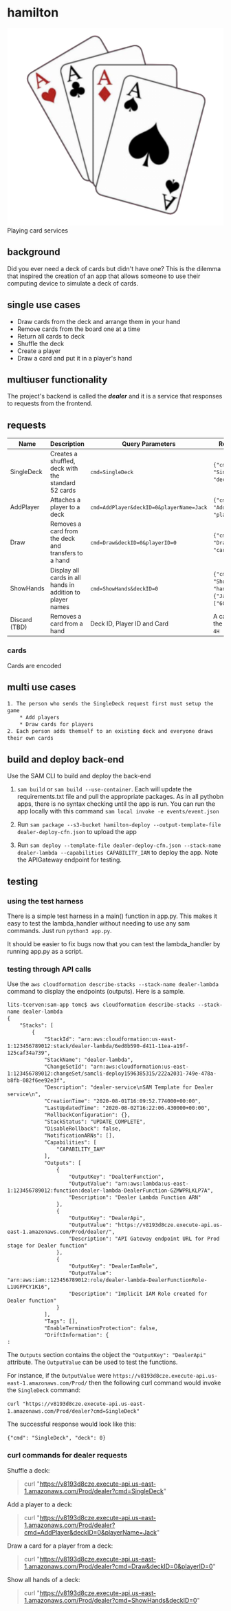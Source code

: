 # hamilton
![](images/aces.png)Playing card services

## background
Did you ever need a deck of cards but didn't have one? This is the dilemma that inspired the creation of an app that allows someone to use their computing device to simulate a deck of cards.
## single use cases
* Draw cards from the deck and arrange them in your hand
* Remove cards from the board one at a time
* Return all cards to deck
* Shuffle the deck
* Create a player
* Draw a card and put it in a player's hand

## multiuser functionality
The project's backend is called the ***dealer*** and it is a service that responses to requests from the frontend.
## requests


Name  | Description | Query Parameters | Response
------------- | ------------- | -------------| -------------
SingleDeck  | Creates a shuffled, deck with the standard 52 cards | `cmd=SingleDeck` | `{"cmd": "SingleDeck", "deck": 0}`
AddPlayer  | Attaches a player to a deck | `cmd=AddPlayer&deckID=0&playerName=Jack` | `{"cmd": "AddPlayer", "player": 0}`
Draw  | Removes a card from the deck and transfers to a hand | `cmd=Draw&deckID=0&playerID=0` | `{"cmd": "Draw", "card": "6C"}`
ShowHands  | Display all cards in all hands in addition to player names | `cmd=ShowHands&deckID=0` | `{"cmd": "ShowHands", "hands": {"Jack": ["6C"]}}`
Discard (TBD) | Removes a card from a hand | Deck ID, Player ID and Card | A card from the deck, e.g. `4H`

### cards
Cards are encoded


## multi use cases
	1. The person who sends the SingleDeck request first must setup the game
		* Add players
		* Draw cards for players
	2. Each person adds themself to an existing deck and everyone draws their own cards

## build and deploy back-end
Use the SAM CLI to build and deploy the back-end

1. `sam build` or `sam build --use-container`. Each will update the requirements.txt file and pull the appropriate packages. As in all pythobn apps, there is no syntax checking until the app is run. You can run the app locally with this command `sam local invoke -e events/event.json`


2. Run `sam package --s3-bucket hamilton-deploy --output-template-file dealer-deploy-cfn.json` to upload the app


3. Run `sam deploy --template-file dealer-deploy-cfn.json --stack-name dealer-lambda --capabilities CAPABILITY_IAM` to deploy the app. Note the APIGateway endpoint for testing.

## testing

### using the test harness
There is a simple test harness in a main() function in app.py. This makes it easy to test the lambda_handler without needing to use any sam commands. Just run `python3 app.py`.

It should be easier to fix bugs now that you can test the lambda_handler by running app.py as a script.


### testing through API calls
Use the `aws cloudformation describe-stacks --stack-name dealer-lambda` command to display the endpoints (outputs). Here is a sample.  

	lits-tcerven:sam-app tomc$ aws cloudformation describe-stacks --stack-name dealer-lambda
	{
	    "Stacks": [
	        {
	            "StackId": "arn:aws:cloudformation:us-east-1:123456789012:stack/dealer-lambda/6ed8b590-d411-11ea-a19f-125caf34a739",
	            "StackName": "dealer-lambda",
	            "ChangeSetId": "arn:aws:cloudformation:us-east-1:123456789012:changeSet/samcli-deploy1596385315/222a2031-749e-478a-b8fb-082f6ee92e3f",
	            "Description": "dealer-service\nSAM Template for Dealer service\n",
	            "CreationTime": "2020-08-01T16:09:52.774000+00:00",
	            "LastUpdatedTime": "2020-08-02T16:22:06.430000+00:00",
	            "RollbackConfiguration": {},
	            "StackStatus": "UPDATE_COMPLETE",
	            "DisableRollback": false,
	            "NotificationARNs": [],
	            "Capabilities": [
	                "CAPABILITY_IAM"
	            ],
	            "Outputs": [
	                {
	                    "OutputKey": "DealterFunction",
	                    "OutputValue": "arn:aws:lambda:us-east-1:123456789012:function:dealer-lambda-DealerFunction-GZMWPRLKLP7A",
	                    "Description": "Dealer Lambda Function ARN"
	                },
	                {
	                    "OutputKey": "DealerApi",
	                    "OutputValue": "https://v8193d8cze.execute-api.us-east-1.amazonaws.com/Prod/dealer/",
	                    "Description": "API Gateway endpoint URL for Prod stage for Dealer function"
	                },
	                {
	                    "OutputKey": "DealerIamRole",
	                    "OutputValue": "arn:aws:iam::123456789012:role/dealer-lambda-DealerFunctionRole-L1UGFPCY1K16",
	                    "Description": "Implicit IAM Role created for Dealer function"
	                }
	            ],
	            "Tags": [],
	            "EnableTerminationProtection": false,
	            "DriftInformation": {
	:
The `Outputs` section contains the object the `"OutputKey": "DealerApi"` attribute. The `OutputValue` can be used to test the functions.

For instance, if the `OutputValue` were `https://v8193d8cze.execute-api.us-east-1.amazonaws.com/Prod/` then the following curl command would invoke the `SingleDeck` command:

`curl "https://v8193d8cze.execute-api.us-east-1.amazonaws.com/Prod/dealer?cmd=SingleDeck"`

The successful response would look like this:

`{"cmd": "SingleDeck", "deck": 0}`

### curl commands for dealer requests

Shuffle a deck:

> curl "https://v8193d8cze.execute-api.us-east-1.amazonaws.com/Prod/dealer?cmd=SingleDeck"  

Add a player to a deck:

> curl "https://v8193d8cze.execute-api.us-east-1.amazonaws.com/Prod/dealer?cmd=AddPlayer&deckID=0&playerName=Jack"


Draw a card for a player from a deck:

> curl "https://v8193d8cze.execute-api.us-east-1.amazonaws.com/Prod/dealer?cmd=Draw&deckID=0&playerID=0"

Show all hands of a deck:

> curl "https://v8193d8cze.execute-api.us-east-1.amazonaws.com/Prod/dealer?cmd=ShowHands&deckID=0"
